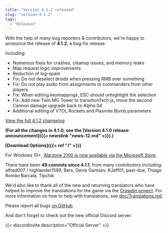 ```yaml
---
title: "Version 4.1.2 released"
slug: "version-4-1-2"
tags:
  - "Releases"
---
```


With the help of many bug reporters & contributors, we're happy to announce the release of **4.1.2**, a bug-fix release.

Including:
- Numerous fixes for crashes, cleanup issues, and memory leaks
- Map request logic improvements
- Reduction of log-spam
- Fix: Do not deselect droids when pressing RMB over something
- Fix: Do not play audio from assignments to commanders from other players
- Fix: When editing keymappings, ESC should unhighlight the selection
- Fix: Add new Twin MG Tower to transitionTech.js, move the second Cannon damage upgrade back to Alpha 04
- Additional editing of VTOL Rockets and Plasmite Bomb parameters

[View the full 4.1.2 changelog](https://github.com/Warzone2100/warzone2100/raw/4.1.2/ChangeLog)

**(For all the changes in 4.1.0, see the [Version 4.1.0 release announcement]({{< newslink "news-12.md" >}}).)**

**[Download Options]({{< ref "/" >}})**

For Windows 10+, [Warzone 2100 is now available via the Microsoft Store](https://www.microsoft.com/store/apps/9MW0Z4MPCS8C).

There have been **49 commits since 4.1.1**, from many contributors including: alfred007 / highlander1599, Bers, Denis Gantsev, KJeff01, past-due, Thiago Romão Barcala, Tipchik

We'd also like to thank all of the new and returning translators who have helped to improve the translations for the game via the [Crowdin project](https://crowdin.com/project/warzone2100). For more information on how to help with translations, see [doc/Translations.md](https://github.com/Warzone2100/warzone2100/blob/master/doc/Translations.md#how-do-i-help-translate).

Please report all bugs [on GitHub](https://github.com/Warzone2100/warzone2100/issues).

And don't forget to check out the new official Discord server:

{{< discordinvite description="Official Server" >}}
